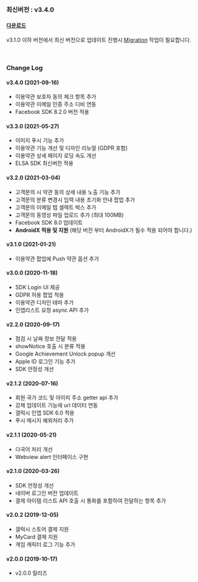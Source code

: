 ### 최신버전 : v3.4.0

#### [다운로드](https://xyuditqzezxs1008973.cdn.ntruss.com/sdk/GAMEPOT_AOS_SDK_20210916.zip)

v3.1.0 이하 버전에서 최신 버전으로 업데이트 진행시 [Migration](https://docs.gamepot.io/undefined/gamepot_faq#migration) 작업이 필요합니다.

<br/>

### Change Log

#### v3.4.0 (2021-09-16)

- 이용약관 보호자 동의 체크 항목 추가
- 이용약관 이메일 인증 주소 디비 연동
- Facebook SDK 8.2.0 버전 적용

#### v3.3.0 (2021-05-27)

- 이미지 푸시 기능 추가
- 이용약관 기능 개선 및 디자인 리뉴얼 (GDPR 포함)
- 이용약관 상세 페이지 로딩 속도 개선
- ELSA SDK 최신버전 적용

#### v3.2.0 (2021-03-04)

- 고객문의 시 약관 동의 상세 내용 노출 기능 추가
- 고객문의 분류 변경시 입력 내용 초기화 안내 팝업 추가
- 고객문의 이메일 탭 셀렉트 박스 추가
- 고객문의 동영상 파일 업로드 추가 (최대 100MB)
- Facebook SDK 8.0 업데이트
- **AndroidX 적용 및 지원** (해당 버전 부터 AndroidX가 필수 적용 되어야 합니다.)

#### v3.1.0 (2021-01-21)

- 이용약관 팝업에 Push 약관 옵션 추가

#### v3.0.0 (2020-11-18)

- SDK Login UI 제공
- GDPR 허용 팝업 적용
- 이용약관 디자인 테마 추가
- 인앱리스트 요청 async API 추가

#### v2.2.0 (2020-09-17)

- 점검 시 날짜 정보 전달 적용
- showNotice 호출 시 분류 적용
- Google Achievement Unlock popup 개선
- Apple ID 로그인 기능 추가
- SDK 안정성 개선

#### v2.1.2 (2020-07-16)

- 회원 국가 코드 및 아이피 주소 getter api 추가
- 강제 업데이트 기능에 url 데이터 연동
- 갤럭시 인앱 SDK 6.0 적용
- 푸시 메시지 예외처리 추가

#### v2.1.1 (2020-05-21)

- 다국어 처리 개선
- Webview alert 인터페이스 구현

#### v2.1.0 (2020-03-26)

- SDK 안정성 개선
- 네이버 로그인 버전 업데이트
- 결제 아이템 리스트 API 호출 시 통화를 포함하여 전달하는 항목 추가

#### v2.0.2 (2019-12-05)

- 갤럭시 스토어 결제 지원
- MyCard 결제 지원
- 게임 캐릭터 로그 기능 추가

#### v2.0.0 (2019-10-17)

- v2.0.0 릴리즈
